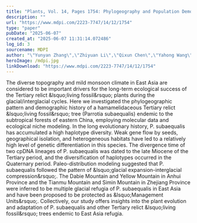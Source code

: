 ```yaml
---
title: "Plants, Vol. 14, Pages 1754: Phylogeography and Population Demography of Parrotia subaequalis, a Hamamelidaceous Tertiary Relict &lsquo;Living Fossil&rsquo; Tree Endemic to East Asia Refugia: Implications from Molecular Data and Ecological Niche Modeling"
description: ""
url: "https://www.mdpi.com/2223-7747/14/12/1754"
type: "paper"
pubDate: "2025-06-07"
created_at: "2025-06-07 11:31:14.072486"
log_id: 3
sourcename: MDPI
author: "\"Yunyan Zhang\",\"Zhiyuan Li\",\"Qixun Chen\",\"Yahong Wang\",\"Shuang Wang\",\"Guozheng Wang\",\"Pan Li\",\"Hong Liu\",\"Pengfu Li\",\"Chi Xu\",\"Zhongsheng Wang\""
heroImage: /mdpi.jpg
linkDownload: "https://www.mdpi.com/2223-7747/14/12/1754"
---
```


The diverse topography and mild monsoon climate in East Asia are considered to be important drivers for the long-term ecological success of the Tertiary relict &amp;lsquo;living fossil&amp;rsquo; plants during the glacial/interglacial cycles. Here we investigated the phylogeographic pattern and demographic history of a hamamelidaceous Tertiary relict &amp;lsquo;living fossil&amp;rsquo; tree (Parrotia subaequalis) endemic to the subtropical forests of eastern China, employing molecular data and ecological niche modeling. In the long evolutionary history, P. subaequalis has accumulated a high haplotype diversity. Weak gene flow by seeds, geographical isolation, and heterogeneous habitats have led to a relatively high level of genetic differentiation in this species. The divergence time of two cpDNA lineages of P. subaequalis was dated to the late Miocene of the Tertiary period, and the diversification of haplotypes occurred in the Quaternary period. Paleo-distribution modeling suggested that P. subaequalis followed the pattern of &amp;lsquo;glacial expansion-interglacial compression&amp;rsquo;. The Dabie Mountain and Yellow Mountain in Anhui Province and the Tianmu Mountain and Simin Mountain in Zhejiang Province were inferred to be multiple glacial refugia of P. subaequalis in East Asia and have been proposed to be protected as &amp;lsquo;Management Units&amp;rsquo;. Collectively, our study offers insights into the plant evolution and adaptation of P. subaequalis and other Tertiary relict &amp;lsquo;living fossil&amp;rsquo; trees endemic to East Asia refugia.
